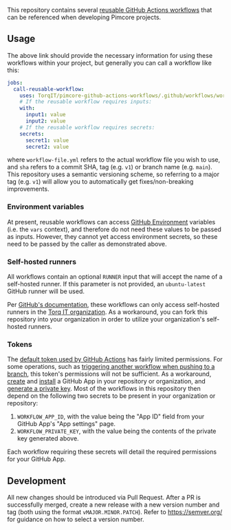 This repository contains several [reusable GitHub Actions workflows](https://docs.github.com/en/actions/using-workflows/reusing-workflows) that can be referenced when developing Pimcore projects.

## Usage

The above link should provide the necessary information for using these workflows within your project, but generally you can call a workflow like this:

```yaml
jobs:
  call-reusable-workflow:
    uses: TorqIT/pimcore-github-actions-workflows/.github/workflows/workflow-file.yml@sha
    # If the reusable workflow requires inputs:
    with:
      input1: value
      input2: value
    # If the reusable workflow requires secrets:
    secrets:
      secret1: value
      secret2: value
```

where `workflow-file.yml` refers to the actual workflow file you wish to use, and `sha` refers to a commit SHA, tag (e.g. `v1`) or branch name (e.g. `main`). This repository uses a semantic versioning scheme, so referring to a major tag (e.g. `v1`) will allow you to automatically get fixes/non-breaking improvements.

### Environment variables

At present, reusable workflows can access [GitHub Environment](https://docs.github.com/en/actions/deployment/targeting-different-environments/using-environments-for-deployment) variables (i.e. the `vars` context), and therefore do not need these values to be passed as inputs. However, they cannot yet access environment secrets, so these need to be passed by the caller as demonstrated above.

### Self-hosted runners

All workflows contain an optional `RUNNER` input that will accept the name of a self-hosted runner. If this parameter is not provided, an `ubuntu-latest` GitHub runner will be used.

Per [GitHub's documentation](https://docs.github.com/en/actions/using-workflows/reusing-workflows#using-self-hosted-runners), these workflows can only access self-hosted runners in the [Torq IT organization](https://github.com/torqit). As a workaround, you can fork this repository into your organization in order to utilize your organization's self-hosted runners.

### Tokens

The [default token used by GitHub Actions](https://docs.github.com/en/actions/security-guides/automatic-token-authentication#permissions-for-the-github_token) has fairly limited permissions. For some operations, such as [triggering another workflow when pushing to a branch](https://github.com/TorqIT/pimcore-github-actions-workflows/blob/main/.github/workflows/reset-dev-to-main.yml), this token's permissions will not be sufficient. As a workaround, [create](https://docs.github.com/en/apps/creating-github-apps/creating-github-apps/creating-a-github-app) and [install](https://docs.github.com/en/apps/maintaining-github-apps/installing-github-apps) a GitHub App in your repository or organization, and [generate a private key](https://docs.github.com/en/apps/creating-github-apps/authenticating-with-a-github-app/managing-private-keys-for-github-apps#generating-private-keys). Most of the workflows in this repository then depend on the following two secrets to be present in your organization or repository:

1. `WORKFLOW_APP_ID`, with the value being the "App ID" field from your GitHub App's "App settings" page.
2. `WORKFLOW_PRIVATE_KEY`, with the value being the contents of the private key generated above.

Each workflow requiring these secrets will detail the required permissions for your GitHub App.

## Development

All new changes should be introduced via Pull Request. After a PR is successfully merged, create a new release with a new version number and tag (both using the format `vMAJOR.MINOR.PATCH`). Refer to https://semver.org/ for guidance on how to select a version number.
